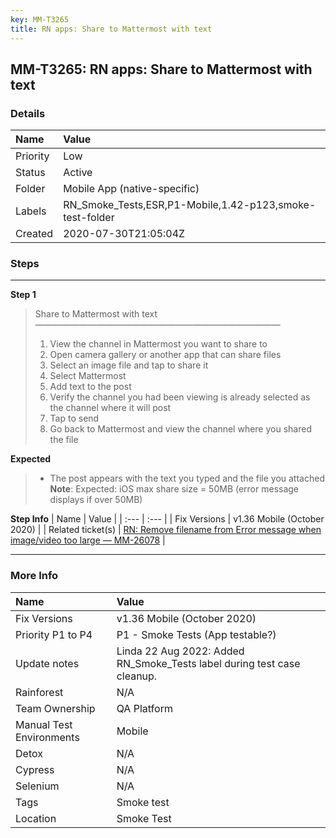 ```yaml
---
key: MM-T3265
title: RN apps: Share to Mattermost with text
---
```


## MM-T3265: RN apps: Share to Mattermost with text

### Details

| Name     | Value                                                    |
| :------- | :------------------------------------------------------- |
| Priority | Low                                                      |
| Status   | Active                                                   |
| Folder   | Mobile App (native-specific)                             |
| Labels   | RN_Smoke_Tests,ESR,P1-Mobile,1.42-p123,smoke-test-folder |
| Created  | 2020-07-30T21:05:04Z                                     |

### Steps

<hr/>

**Step 1**

> <article>Share to Mattermost with text<br>————————————————————————————<ol><li>View the channel in Mattermost you want to share to</li><li> Open camera gallery or another app that can share files</li><li> Select an image file and tap to share it</li><li> Select Mattermost</li><li> Add text to the post</li><li> Verify the channel you had been viewing is already selected as the channel where it will post</li><li> Tap to send</li><li>Go back to Mattermost and view the channel where you shared the file</li></ol></article>

**Expected**

> <article><ul><li>The post appears with the text you typed and the file you attached<br><strong>Note</strong>: Expected: iOS max share size = 50MB (error message displays if over 50MB)</li></ul></article>

**Step Info**
| Name | Value |
| :--- | :--- |
| Fix Versions | v1.36 Mobile (October 2020) |
| Related ticket(s) | <a href="https://mattermost.atlassian.net/browse/MM-26078">RN: Remove filename from Error message when image/video too large — MM-26078</a> |

<hr/>

### More Info

| Name                     | Value                                                                   |
| :----------------------- | :---------------------------------------------------------------------- |
| Fix Versions             | v1.36 Mobile (October 2020)                                             |
| Priority P1 to P4        | P1 - Smoke Tests (App testable?)                                        |
| Update notes             | Linda 22 Aug 2022: Added RN_Smoke_Tests label during test case cleanup. |
| Rainforest               | N/A                                                                     |
| Team Ownership           | QA Platform                                                             |
| Manual Test Environments | Mobile                                                                  |
| Detox                    | N/A                                                                     |
| Cypress                  | N/A                                                                     |
| Selenium                 | N/A                                                                     |
| Tags                     | Smoke test                                                              |
| Location                 | Smoke Test                                                              |
